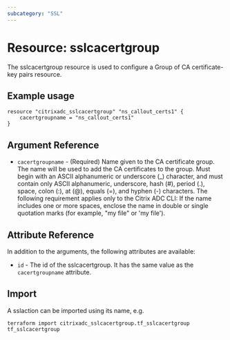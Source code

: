 ```yaml
---
subcategory: "SSL"
---
```


# Resource: sslcacertgroup

The sslcacertgroup resource is used to configure a Group of CA certificate-key pairs resource.


## Example usage

```hcl
resource "citrixadc_sslcacertgroup" "ns_callout_certs1" {
    cacertgroupname = "ns_callout_certs1"
}
```


## Argument Reference

* `cacertgroupname` - (Required) Name given to the CA certificate group. The name will be used to add the CA certificates to the group. Must begin with an ASCII alphanumeric or underscore (_) character, and must contain only ASCII alphanumeric, underscore, hash (#), period (.), space, colon (:), at (@), equals (=), and hyphen (-) characters. The following requirement applies only to the Citrix ADC CLI: If the name includes one or more spaces, enclose the name in double or single quotation marks (for example, "my file" or 'my file').


## Attribute Reference

In addition to the arguments, the following attributes are available:

* `id` - The id of the sslcacertgroup. It has the same value as the `cacertgroupname` attribute.

## Import

A sslaction can be imported using its name, e.g.

```shell
terraform import citrixadc_sslcacertgroup.tf_sslcacertgroup tf_sslcacertgroup
```
